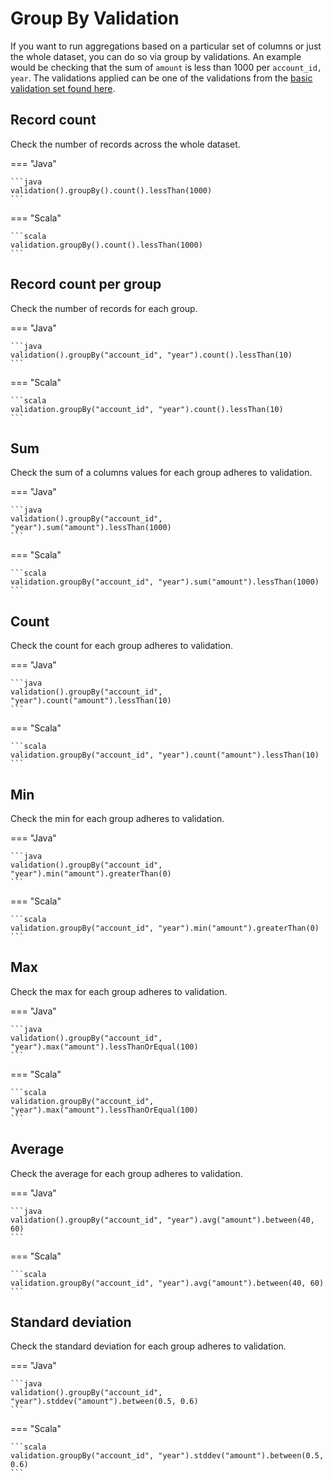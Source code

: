# Group By Validation

If you want to run aggregations based on a particular set of columns or just the whole dataset, you can do so via group
by validations. An example would be checking that the sum of `amount` is less than 1000 per `account_id, year`. The
validations applied can be one of the validations from the [basic validation set found here](basic-validation.md).

## Record count

Check the number of records across the whole dataset.

=== "Java"

    ```java
    validation().groupBy().count().lessThan(1000)
    ```

=== "Scala"

    ```scala
    validation.groupBy().count().lessThan(1000)
    ```

## Record count per group

Check the number of records for each group.

=== "Java"

    ```java
    validation().groupBy("account_id", "year").count().lessThan(10)
    ```

=== "Scala"

    ```scala
    validation.groupBy("account_id", "year").count().lessThan(10)
    ```

## Sum

Check the sum of a columns values for each group adheres to validation.

=== "Java"

    ```java
    validation().groupBy("account_id", "year").sum("amount").lessThan(1000)
    ```

=== "Scala"

    ```scala
    validation.groupBy("account_id", "year").sum("amount").lessThan(1000)
    ```

## Count

Check the count for each group adheres to validation.

=== "Java"

    ```java
    validation().groupBy("account_id", "year").count("amount").lessThan(10)
    ```

=== "Scala"

    ```scala
    validation.groupBy("account_id", "year").count("amount").lessThan(10)
    ```

## Min

Check the min for each group adheres to validation.

=== "Java"

    ```java
    validation().groupBy("account_id", "year").min("amount").greaterThan(0)
    ```

=== "Scala"

    ```scala
    validation.groupBy("account_id", "year").min("amount").greaterThan(0)
    ```

## Max

Check the max for each group adheres to validation.

=== "Java"

    ```java
    validation().groupBy("account_id", "year").max("amount").lessThanOrEqual(100)
    ```

=== "Scala"

    ```scala
    validation.groupBy("account_id", "year").max("amount").lessThanOrEqual(100)
    ```

## Average

Check the average for each group adheres to validation.

=== "Java"

    ```java
    validation().groupBy("account_id", "year").avg("amount").between(40, 60)
    ```

=== "Scala"

    ```scala
    validation.groupBy("account_id", "year").avg("amount").between(40, 60)
    ```

## Standard deviation

Check the standard deviation for each group adheres to validation.

=== "Java"

    ```java
    validation().groupBy("account_id", "year").stddev("amount").between(0.5, 0.6)
    ```

=== "Scala"

    ```scala
    validation.groupBy("account_id", "year").stddev("amount").between(0.5, 0.6)
    ```
